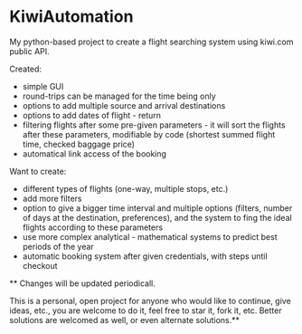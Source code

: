 # KiwiAutomation
My python-based project to create a flight searching system using kiwi.com public API.

Created:
 - simple GUI
 - round-trips can be managed for the time being only
 - options to add multiple source and arrival destinations
 - options to add dates of flight - return
 - filtering flights after some pre-given parameters - it will sort the flights after these parameters, 
   modifiable by code (shortest summed flight time, checked baggage price)
 - automatical link access of the booking

Want to create:
 - different types of flights (one-way, multiple stops, etc.)
 - add more filters
 - option to give a bigger time interval and multiple options (filters, number of days at the destination, preferences),
   and the system to fing the ideal flights according to these parameters
 - use more complex analytical - mathematical systems to predict best periods of the year
 - automatic booking system after given credentials, with steps until checkout
 
** Changes will be updated periodicall.

This is a personal, open project for anyone who would like to continue, give ideas, etc., you are welcome to do it,
feel free to star it, fork it, etc. Better solutions are welcomed as well, or even alternate solutions.**
